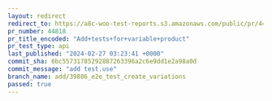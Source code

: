 ```yaml
---
layout: redirect
redirect_to: https://a8c-woo-test-reports.s3.amazonaws.com/public/pr/44818/api/index.html
pr_number: 44818
pr_title_encoded: "Add+tests+for+variable+product"
pr_test_type: api
last_published: "2024-02-27 03:23:41 +0000"
commit_sha: 6bc55731785292887263396a2c6e9dd1e2a98a0d
commit_message: "add test.use"
branch_name: add/39886_e2e_test_create_variations
passed: true
---
```

